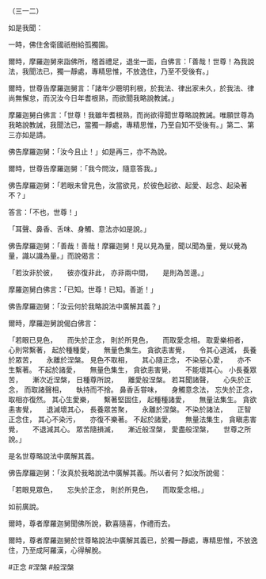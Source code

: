 （三一二）

如是我聞：

一時，佛住舍衛國祇樹給孤獨園。

爾時，摩羅迦舅來詣佛所，稽首禮足，退坐一面，白佛言：「善哉！世尊！為我說法，我聞法已，獨一靜處，專精思惟，不放逸住，乃至不受後有。」

爾時，世尊告摩羅迦舅言：「諸年少聰明利根，於我法、律出家未久，於我法、律尚無懈怠，而況汝今日年耆根熟，而欲聞我略說教誡。」

摩羅迦舅白佛言：「世尊！我雖年耆根熟，而尚欲得聞世尊略說教誡。唯願世尊為我略說教誡，我聞法已，當獨一靜處，專精思惟，乃至自知不受後有。」第二、第三亦如是請。

佛告摩羅迦舅：「汝今且止！」如是再三，亦不為說。

爾時，世尊告摩羅迦舅：「我今問汝，隨意答我。」

佛告摩羅迦舅：「若眼未曾見色，汝當欲見，於彼色起欲、起愛、起念、起染著不？」

答言：「不也，世尊！」

「耳聲、鼻香、舌味、身觸、意法亦如是說。」

佛告摩羅迦舅：「善哉！善哉！摩羅迦舅！見以見為量，聞以聞為量，覺以覺為量，識以識為量。」而說偈言：

「若汝非於彼，　　彼亦復非此，
亦非兩中間，　　是則為苦邊。」

摩羅迦舅白佛言：「已知。世尊！已知。善逝！」

佛告摩羅迦舅：「汝云何於我略說法中廣解其義？」

爾時，摩羅迦舅說偈白佛言：

「若眼已見色，　　而失於正念，
則於所見色，　　而取愛念相。
取愛樂相者，　　心則常繫著，
起於種種愛，　　無量色集生。
貪欲恚害覺，　　令其心退減，
長養於眾苦，　　永離於涅槃。
見色不取相，　　其心隨正念，
不染惡心愛，　　亦不生繫著。
不起於諸愛，　　無量色集生，
貪欲恚害覺，　　不能壞其心。
小長養眾苦，　　漸次近涅槃，
日種尊所說，　　離愛般涅槃。
若耳聞諸聲，　　心失於正念，
而取諸聲相，　　執持而不捨。
鼻香舌甞味，　　身觸意念法，
忘失於正念，　　取相亦復然。
其心生愛樂，　　繫著堅固住，
起種種諸愛，　　無量法集生。
貪欲恚害覺，　　退滅壞其心，
長養眾苦聚，　　永離於涅槃。
不染於諸法，　　正智正念住，
其心不染污，　　亦復不樂著。
不起於諸愛，　　無量法集生，
貪瞋恚害覺，　　不退減其心。
眾苦隨損滅，　　漸近般涅槃，
愛盡般涅槃，　　世尊之所說。」

是名世尊略說法中廣解其義。

佛告摩羅迦舅：「汝真於我略說法中廣解其義。所以者何？如汝所說偈：

「若眼見眾色，　　忘失於正念，
則於所見色，　　而取愛念相。」

如前廣說。

爾時，尊者摩羅迦舅聞佛所說，歡喜隨喜，作禮而去。

爾時，尊者摩羅迦舅於世尊略說法中廣解其義已，於獨一靜處，專精思惟，不放逸住，乃至成阿羅漢，心得解脫。




#正念
#涅槃
#般涅槃
